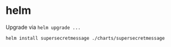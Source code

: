 # helm

Upgrade via `helm upgrade ...`

```bash
helm install supersecretmessage ./charts/supersecretmessage
```
